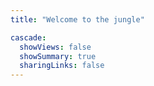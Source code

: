 ```yaml
---
title: "Welcome to the jungle"

cascade:
  showViews: false
  showSummary: true
  sharingLinks: false
---
```


